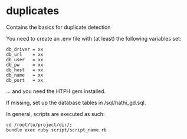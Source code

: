 duplicates
==========

Contains the basics for duplicate detection

You need to create an .env file with (at least) the following variables set:

    db_driver = xx
    db_url    = xx
    db_user   = xx
    db_pw     = xx
    db_host   = xx
    db_name   = xx
    db_port   = xx
    
... and you need the HTPH gem installed.

If missing, set up the database tables in /sql/hathi_gd.sql.

In general, scripts are executed as such:

    cd /root/to/project/dir/;
    bundle exec ruby script/script_name.rb
